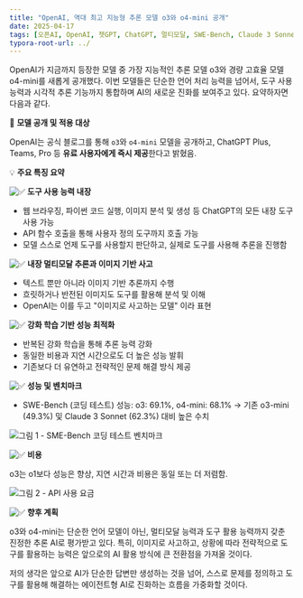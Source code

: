 ```yaml
---
title: "OpenAI, 역대 최고 지능형 추론 모델 o3와 o4-mini 공개"
date: 2025-04-17
tags: [오픈AI, OpenAI, 챗GPT, ChatGPT, 멀티모달, SWE-Bench, Claude 3 Sonnet, o3, o4-mini]
typora-root-url: ../
---
```


OpenAI가 지금까지 등장한 모델 중 가장 지능적인 추론 모델 o3와 경량 고효율 모델 o4-mini를 새롭게 공개했다. 이번 모델들은 단순한 언어 처리 능력을 넘어서, 도구 사용 능력과 시각적 추론 기능까지 통합하며 AI의 새로운 진화를 보여주고 있다. 요약하자면 다음과 같다. 



🚀 **모델 공개 및 적용 대상**

OpenAI는 공식 블로그를 통해 `o3`와 `o4-mini` 모델을 공개하고, ChatGPT Plus, Teams, Pro 등 **유료 사용자에게 즉시 제공**한다고 밝혔음. 



💡 **주요 특징 요약**

![✅](https://static.xx.fbcdn.net/images/emoji.php/v9/t33/1/16/2705.png) **도구 사용 능력 내장**

* 웹 브라우징, 파이썬 코드 실행, 이미지 분석 및 생성 등 ChatGPT의 모든 내장 도구 사용 가능
* API 함수 호출을 통해 사용자 정의 도구까지 호출 가능
* 모델 스스로 언제 도구를 사용할지 판단하고, 실제로 도구를 사용해 추론을 진행함

![✅](https://static.xx.fbcdn.net/images/emoji.php/v9/t33/1/16/2705.png) **내장 멀티모달 추론과 이미지 기반 사고**

* 텍스트 뿐만 아니라 이미지 기반 추론까지 수행
* 흐릿하거나 반전된 이미지도 도구를 활용해 분석 및 이해
* OpenAI는 이를 두고 "이미지로 사고하는 모델" 이라 표현

![✅](https://static.xx.fbcdn.net/images/emoji.php/v9/t33/1/16/2705.png) **강화 학습 기반 성능 최적화**

* 반복된 강화 학습을 통해 추론 능력 강화
* 동일한 비용과 지연 시간으로도 더 높은 성능 발휘
* 기존보다 더 유연하고 전략적인 문제 해결 방식 제공

![✅](https://static.xx.fbcdn.net/images/emoji.php/v9/t33/1/16/2705.png) **성능 및 벤치마크**

* SWE-Bench (코딩 테스트) 성능: o3: 69.1%, o4-mini: 68.1% → 기존 o3-mini (49.3%) 및 Claude 3 Sonnet (62.3%) 대비 높은 수치

![그림 1 - SME-Bench 코딩 테스트 벤치마크](../images/2025-04/2025-04-17_01.png)

![✅](https://static.xx.fbcdn.net/images/emoji.php/v9/t33/1/16/2705.png) **비용**

o3는 o1보다 성능은 향상, 지연 시간과 비용은 동일 또는 더 저렴함. 

![그림 2 - API 사용 요금](../images/2025-04/2025-04-17_02.png)

![✅](https://static.xx.fbcdn.net/images/emoji.php/v9/t33/1/16/2705.png) **향후 계획**

o3와 o4-mini는 단순한 언어 모델이 아닌, 멀티모달 능력과 도구 활용 능력까지 갖춘 진정한 추론 AI로 평가받고 있다. 특히, 이미지로 사고하고, 상황에 따라 전략적으로 도구를 활용하는 능력은 앞으로의 AI 활용 방식에 큰 전환점을 가져올 것이다. 

저의 생각은 앞으로 AI가 단순한 답변만 생성하는 것을 넘어, 스스로 문제를 정의하고 도구를 활용해 해결하는 에이전트형 AI로 진화하는 흐름을 가중화할 것이다.  